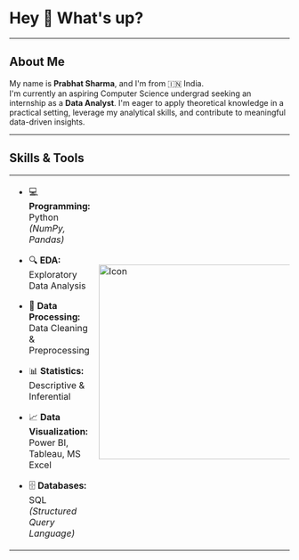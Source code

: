 <h1 align="left">Hey 👋 What's up?</h1>

---

## About Me

My name is **Prabhat Sharma**, and I'm from 🇮🇳 India.  
I'm currently an aspiring Computer Science undergrad seeking an internship as a **Data Analyst**. I'm eager to apply theoretical knowledge in a practical setting, leverage my analytical skills, and contribute to meaningful data-driven insights.

---

## Skills & Tools

<table>
  <tr>
    <td>
      
- 💻 **Programming:** Python *(NumPy, Pandas)*  
- 🔍 **EDA:** Exploratory Data Analysis  
- 🧹 **Data Processing:** Data Cleaning & Preprocessing  
- 📊 **Statistics:** Descriptive & Inferential  
- 📈 **Data Visualization:** Power BI, Tableau, MS Excel  
- 🗄️ **Databases:** SQL *(Structured Query Language)*  

    </td>
    <td>
      <img src="https://www.edx.org/_next/image?url=https%3A%2F%2Fprod-discovery.edx-cdn.org%2Fmedia%2Fprograms%2Fcard_images%2Fe78d61bc-aa9d-417f-b244-fed28f5737b6-42e63d68ef81.jpeg&w=640&q=75" width="350" alt="Icon">
    </td>
  </tr>
</table>

